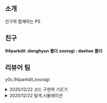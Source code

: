## 소개
친구와 함께하는 PS

## 친구
**94parkdit :donghyun  폴더**
**zooragi : daehee 폴더**

## 리뷰어 팀
y0c,94parkdit,zooragi

<details>
<summary>2020/12/22 코드 구현력 기르기</summary>
- 뒤집은 소수
- 주사위 게임
- 점수 계산
</details>
<details>
<summary>2020/12/22 탐색,시뮬레이션</summary>
- 수들의 합
- 격자판 회문수
</details>
